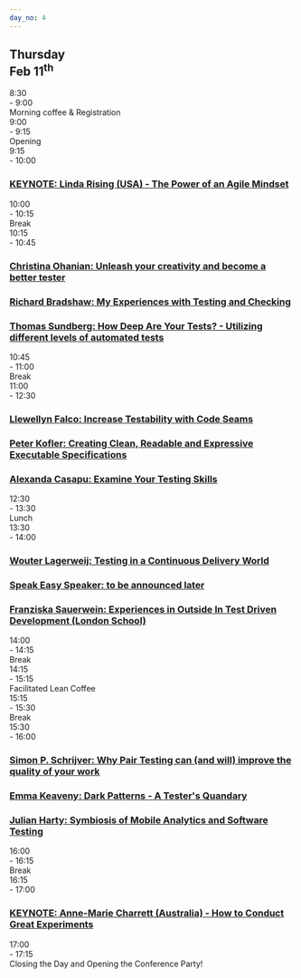 ```yaml
---
day_no: 4
---
```


<article class="schedule">
  <hgroup>
    <h2>Thursday<br><span>Feb 11<sup>th</sup></span></h2>
  </hgroup>

  <section class="timetable">
  	<div class="row meta">
		<div class="col-md-1 start-time"><time class="start">8:30</time></div>
		<div class="col-md-1 end-time"> - <time class="end">9:00</time></div>
		<div class="col-md-9 description">Morning coffee &amp; Registration</div>
	</div>
  	<div class="row meta">
		<div class="col-md-1 start-time"><time class="start">9:00</time></div>
		<div class="col-md-1 end-time"> - <time class="end">9:15</time></div>
		<div class="col-md-9 description">Opening</div>
	</div>
  	<div class="row keynote">
		<div class="col-md-1 start-time"><time class="start">9:15</time></div>
		<div class="col-md-1 end-time"> - <time class="end">10:00</time></div>
		<div class="col-md-9 keynote"><h3><a href="/topics/#linda-rising">KEYNOTE: Linda Rising (USA) - The Power of an Agile Mindset</a></h3></div>
	</div>
  	<div class="row break">
		<div class="col-md-1 start-time"><time class="start">10:00</time></div>
		<div class="col-md-1 end-time"> - <time class="end">10:15</time></div>
		<div class="col-md-9 description">Break</div>
	</div>
  	<div class="row talk">
		<div class="col-md-1 start-time"><time class="start">10:15</time></div>
		<div class="col-md-1 end-time"> - <time class="end">10:45</time></div>
		<div class="col-md-3 session"><h3><a href="/topics/#christina-ohanian">Christina Ohanian: Unleash your creativity and become a better tester</a></h3></div>
		<div class="col-md-3 session"><h3><a href="/topics/#richard-bradshaw">Richard Bradshaw: My Experiences with Testing and Checking</a></h3></div>
		<div class="col-md-3 session"><h3><a href="/topics/#thomas-sundberg">Thomas Sundberg: How Deep Are Your Tests? - Utilizing different levels of automated tests</a></h3></div>
	</div>
  	<div class="row break">
		<div class="col-md-1 start-time"><time class="start">10:45</time></div>
		<div class="col-md-1 end-time"> - <time class="end">11:00</time></div>
		<div class="col-md-9 description">Break</div>
	</div>
  	<div class="row workshop">
		<div class="col-md-1 start-time"><time class="start">11:00</time></div>
		<div class="col-md-1 end-time"> - <time class="end">12:30</time></span></div>
		<div class="col-md-3 session"><h3><a href="/topics/#llewellyn-falco">Llewellyn Falco: Increase Testability with Code Seams</a></h3></div>
		<div class="col-md-3 session"><h3><a href="/topics/#peter-kofler">Peter Kofler: Creating Clean, Readable and Expressive Executable Specifications</a></h3></div>
		<div class="col-md-3 session"><h3><a href="/topics/#alexandra-casapu">Alexanda Casapu: Examine Your Testing Skills</a></h3></div>
	</div>
  	<div class="row break">
		<div class="col-md-1 start-time"><time class="start">12:30</time></div>
		<div class="col-md-1 end-time"> - <time class="end">13:30</time></div>
		<div class="col-md-9 description">Lunch</div>
	</div>
  	<div class="row talk">
		<div class="col-md-1 start-time"><time class="start">13:30</time></div>
		<div class="col-md-1 end-time"> - <time class="end">14:00</time></div>
		<div class="col-md-3 session"><h3><a href="/topics/#wouter-lagerweij">Wouter Lagerweij: Testing in a Continuous Delivery World</a></h3></div>
		<div class="col-md-3 session"><h3><a href="/topics/#speak-easy-speakers">Speak Easy Speaker: to be announced later</a></h3></div>
		<div class="col-md-3 session"><h3><a href="/topics/#franziska-sauerwein">Franziska Sauerwein: Experiences in Outside In Test Driven Development (London School)</a></h3></div>
	</div>
  	<div class="row break">
		<div class="col-md-1 start-time"><time class="start">14:00</time></div>
		<div class="col-md-1 end-time"> - <time class="end">14:15</time></div>
		<div class="col-md-9 description">Break</div>
	</div>
  	<div class="row open-space">
		<div class="col-md-1 start-time"><time class="start">14:15</time></div>
		<div class="col-md-1 end-time"> - <time class="end">15:15</time></div>
		<div class="col-md-9 description">Facilitated Lean Coffee</div>
	</div>
  	<div class="row break">
		<div class="col-md-1 start-time"><time class="start">15:15</time></div>
		<div class="col-md-1 end-time"> - <time class="end">15:30</time></div>
		<div class="col-md-9 description">Break</div>
	</div>
  	<div class="row talk">
		<div class="col-md-1 start-time"><time class="start">15:30</time></div>
		<div class="col-md-1 end-time"> - <time class="end">16:00</time></div>
		<div class="col-md-3 session"><h3><a href="/topics/#simon-p-schrijver">Simon P. Schrijver: Why Pair Testing can (and will) improve the quality of your work </a></h3></div>
		<div class="col-md-3 session"><h3><a href="/topics/#emma-keaveny">Emma Keaveny: Dark Patterns - A Tester's Quandary</a></h3></div>
		<div class="col-md-3 session"><h3><a href="/topics/#julian-harty">Julian Harty: Symbiosis of Mobile Analytics and Software Testing</a></h3></div>
	</div>
  	<div class="row break">
		<div class="col-md-1 start-time"><time class="start">16:00</time></div>
		<div class="col-md-1 end-time"> - <time class="end">16:15</time></div>
		<div class="col-md-9 description">Break</div>
	</div>
  	<div class="row keynote">
		<div class="col-md-1 start-time"><time class="start">16:15</time></div>
		<div class="col-md-1 end-time"> - <time class="end">17:00</time></div>
		<div class="col-md-9 keynote"><h3><a href="/topics/#anne-marie-charrett">KEYNOTE: Anne-Marie Charrett (Australia) - How to Conduct Great Experiments</a></h3></div>
	</div>
  	<div class="row meta">
		<div class="col-md-1 start-time"><time class="start">17:00</time></div>
		<div class="col-md-1 end-time"> - <time class="end">17:15</time></div>
		<div class="col-md-9 description">Closing the Day and Opening the Conference Party!</div>
	</div>
  </section>



</article>
